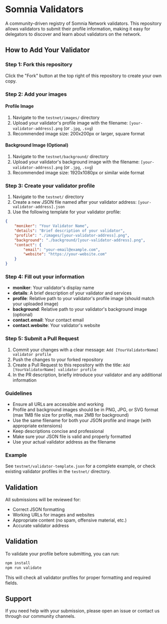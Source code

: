 # Somnia Validators

A community-driven registry of Somnia Network validators. This repository allows validators to submit their profile information, making it easy for delegators to discover and learn about validators on the network.

## How to Add Your Validator

### Step 1: Fork this repository

Click the "Fork" button at the top right of this repository to create your own copy.

### Step 2: Add your images

#### Profile Image
1. Navigate to the `testnet/images/` directory
2. Upload your validator's profile image with the filename: `[your-validator-address].png` (or `.jpg`, `.svg`)
3. Recommended image size: 200x200px or larger, square format

#### Background Image (Optional)
1. Navigate to the `testnet/background/` directory
2. Upload your validator's background image with the filename: `[your-validator-address].png` (or `.jpg`, `.svg`)
3. Recommended image size: 1920x1080px or similar wide format

### Step 3: Create your validator profile

1. Navigate to the `testnet/` directory
2. Create a new JSON file named after your validator address: `[your-validator-address].json`
3. Use the following template for your validator profile:

```json
{
    "moniker": "Your Validator Name",
    "details": "Brief description of your validator",
    "profile": "./images/[your-validator-address].png",
    "background": "./background/[your-validator-address].png",
    "contact": {
        "email": "your-email@example.com",
        "website": "https://your-website.com"
    }
}
```

### Step 4: Fill out your information

- **moniker**: Your validator's display name
- **details**: A brief description of your validator and services
- **profile**: Relative path to your validator's profile image (should match your uploaded image)
- **background**: Relative path to your validator's background image (optional)
- **contact.email**: Your contact email
- **contact.website**: Your validator's website

### Step 5: Submit a Pull Request

1. Commit your changes with a clear message: `Add [YourValidatorName] validator profile`
2. Push the changes to your forked repository
3. Create a Pull Request to this repository with the title: `Add [YourValidatorName] validator profile`
4. In the PR description, briefly introduce your validator and any additional information

### Guidelines

- Ensure all URLs are accessible and working
- Profile and background images should be in PNG, JPG, or SVG format (max 1MB file size for profile, max 2MB for background)
- Use the same filename for both your JSON profile and image (with appropriate extensions)
- Keep descriptions concise and professional
- Make sure your JSON file is valid and properly formatted
- Use your actual validator address as the filename

### Example

See `testnet/validator-template.json` for a complete example, or check existing validator profiles in the `testnet/` directory.

## Validation

All submissions will be reviewed for:
- Correct JSON formatting
- Working URLs for images and websites
- Appropriate content (no spam, offensive material, etc.)
- Accurate validator address

## Validation

To validate your profile before submitting, you can run:

```bash
npm install
npm run validate
```

This will check all validator profiles for proper formatting and required fields.

## Support

If you need help with your submission, please open an issue or contact us through our community channels.
